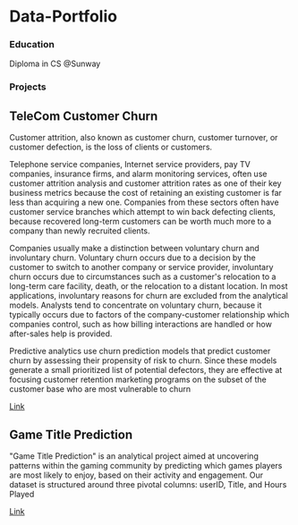 # Data-Portfolio

### Education
Diploma in CS @Sunway

### Projects
## TeleCom Customer Churn

Customer attrition, also known as customer churn, customer turnover, or customer defection, is the loss of clients or customers.

Telephone service companies, Internet service providers, pay TV companies, insurance firms, and alarm monitoring services, often use customer attrition analysis and customer attrition rates as one of their key business metrics because the cost of retaining an existing customer is far less than acquiring a new one. Companies from these sectors often have customer service branches which attempt to win back defecting clients, because recovered long-term customers can be worth much more to a company than newly recruited clients.

Companies usually make a distinction between voluntary churn and involuntary churn. Voluntary churn occurs due to a decision by the customer to switch to another company or service provider, involuntary churn occurs due to circumstances such as a customer's relocation to a long-term care facility, death, or the relocation to a distant location. In most applications, involuntary reasons for churn are excluded from the analytical models. Analysts tend to concentrate on voluntary churn, because it typically occurs due to factors of the company-customer relationship which companies control, such as how billing interactions are handled or how after-sales help is provided.

Predictive analytics use churn prediction models that predict customer churn by assessing their propensity of risk to churn. Since these models generate a small prioritized list of potential defectors, they are effective at focusing customer retention marketing programs on the subset of the customer base who are most vulnerable to churn

[Link](https://databricks-prod-cloudfront.cloud.databricks.com/public/4027ec902e239c93eaaa8714f173bcfc/2857575529862240/1476446912256917/3939617831172188/latest.html)

## Game Title Prediction

"Game Title Prediction" is an analytical project aimed at uncovering patterns within the gaming community by predicting which games players are most likely to enjoy, based on their activity and engagement. Our dataset is structured around three pivotal columns: userID, Title, and Hours Played

[Link](https://github.com/Sohom-Chakma/Data-Portfolio/blob/main/Steam_Sales.ipynb)
